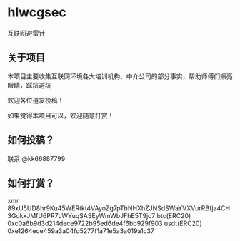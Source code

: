 # hlwcgsec

互联网避雷针

## 关于项目

本项目主要收集互联网环境各大培训机构、中介公司的部分事实，帮助师傅们擦亮眼睛，踩坑避坑

欢迎各位道友投稿！

如果觉得本项目可以，欢迎随意打赏！

## 如何投稿？

联系 @kk66887799

## 如何打赏？
xmr
89xU5UD8hr9Ku45WERtkt4VAyoZg7pThNHXhZJNSdSWaYVXVurRBfja4CH3GokxJMfU6PR7LWYuqSASEyWmWbJFhE5T9jc7
btc(ERC20)
0xc0a6b9d3d214dece9722b95ed6de4f6bb929f903
usdt(ERC20)
0xe1264ece459a3a04fd5277f1a71e5a3a019a1c37

